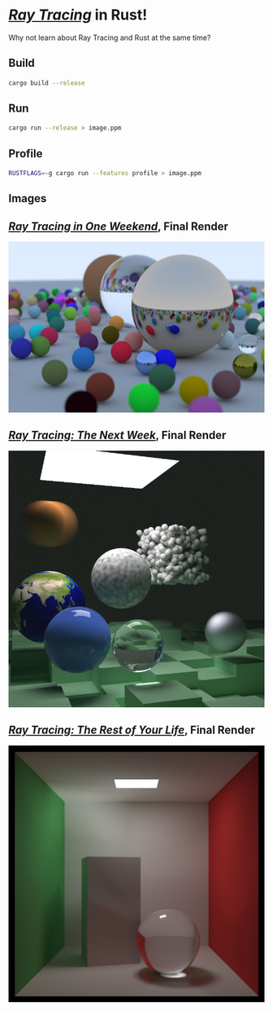 [_Ray Tracing_](https://raytracing.github.io) in Rust!
====================================================================================================

Why not learn about Ray Tracing and Rust at the same time?

## Build
```bash
cargo build --release
```

## Run
```bash
cargo run --release > image.ppm
```

## Profile
```bash
RUSTFLAGS=-g cargo run --features profile > image.ppm
```

## Images

[_Ray Tracing in One Weekend_](https://raytracing.github.io/books/RayTracingInOneWeekend.html), Final Render
------------------------------------------------------------------------------------------------------------
![In One Weekend, Final Render][final]

[_Ray Tracing: The Next Week_](https://raytracing.github.io/books/RayTracingTheNextWeek.html), Final Render
-----------------------------------------------------------------------------------------------------------
![The Next Week, Final Render][final_next]

[_Ray Tracing: The Rest of Your Life_](https://raytracing.github.io/books/RayTracingTheRestOfYourLife.html), Final Render
-----------------------------------------------------------------------------------------------------------
![The Rest of Your Life, Final Render][final_last]

[final]:  images/final.jpg
[final_next]:  images/final_next.jpg
[final_last]:  images/final_last.jpg

